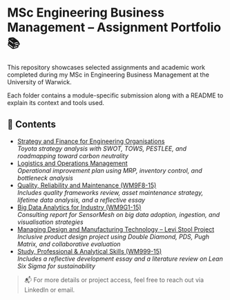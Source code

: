 # MSc Engineering Business Management – Assignment Portfolio 📚

This repository showcases selected assignments and academic work completed during my MSc in Engineering Business Management at the University of Warwick.

Each folder contains a module-specific submission along with a README to explain its context and tools used.

## 📂 Contents

- [Strategy and Finance for Engineering Organisations](./Strategy-and-Finance-Assignment)  
  *Toyota strategy analysis with SWOT, TOWS, PESTLEE, and roadmapping toward carbon neutrality*
- [Logistics and Operations Management](./Logistics-and-Operations-Assignment)  
  *Operational improvement plan using MRP, inventory control, and bottleneck analysis*
 - [Quality, Reliability and Maintenance (WM9F8-15)](./Quality,%20Reliability%20and%20Maintenance%20(WM9F8-15))  
  *Includes quality frameworks review, asset maintenance strategy, lifetime data analysis, and a reflective essay*
- [Big Data Analytics for Industry (WM9G1-15)](./Big-Data-Analytics-for-Industry-WM9G1-15)  
  *Consulting report for SensorMesh on big data adoption, ingestion, and visualisation strategies*
- [Managing Design and Manufacturing Technology – Levi Stool Project](./Managing-Design-and-Manufacturing-Technology)  
*Inclusive product design project using Double Diamond, PDS, Pugh Matrix, and collaborative evaluation*
- [Study, Professional & Analytical Skills (WM999-15)](./WM999-15%20SPA%20-%20Study,%20Professional%20&%20Analytical%20Skills)  
*Includes a reflective development essay and a literature review on Lean Six Sigma for sustainability*
> 📬 For more details or project access, feel free to reach out via LinkedIn or email.
